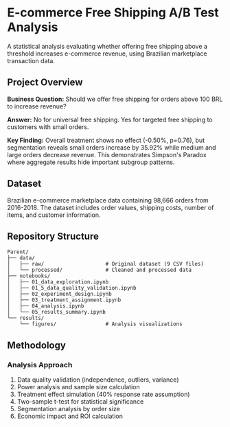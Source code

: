 # E-commerce Free Shipping A/B Test Analysis

A statistical analysis evaluating whether offering free shipping above a threshold increases e-commerce revenue, using Brazilian marketplace transaction data.

## Project Overview

**Business Question:** Should we offer free shipping for orders above 100 BRL to increase revenue?

**Answer:** No for universal free shipping. Yes for targeted free shipping to customers with small orders.

**Key Finding:** Overall treatment shows no effect (-0.50%, p=0.76), but segmentation reveals small orders increase by 35.92% while medium and large orders decrease revenue. This demonstrates Simpson's Paradox where aggregate results hide important subgroup patterns.

## Dataset

Brazilian e-commerce marketplace data containing 98,666 orders from 2016-2018. The dataset includes order values, shipping costs, number of items, and customer information.

## Repository Structure

```
Parent/
├── data/
│   ├── raw/                    # Original dataset (9 CSV files)
│   └── processed/              # Cleaned and processed data
├── notebooks/
│   ├── 01_data_exploration.ipynb
│   ├── 01_5_data_quality_validation.ipynb
│   ├── 02_experiment_design.ipynb
│   ├── 03_treatment_assignment.ipynb
│   ├── 04_analysis.ipynb
│   └── 05_results_summary.ipynb
└── results/
    └── figures/                # Analysis visualizations
```

## Methodology

### Analysis Approach
1. Data quality validation (independence, outliers, variance)
2. Power analysis and sample size calculation
3. Treatment effect simulation (40% response rate assumption)
4. Two-sample t-test for statistical significance
5. Segmentation analysis by order size
6. Economic impact and ROI calculation
